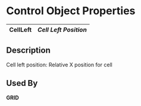 # Control Object Properties

**CellLeft** |  **_Cell Left Position_**  
---|---  
  
## Description

Cell left position: Relative X position for cell

## Used By

**GRID**
